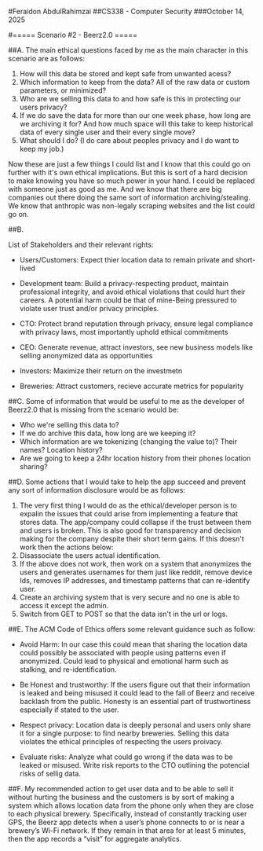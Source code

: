 #Feraidon AbdulRahimzai
##CS338 - Computer Security
###October 14, 2025



#===== Scenario #2 - Beerz2.0 =====


##A. The main ethical questions faced by me as the main character in this scenario are as follows:

1. How will this data be stored and kept safe from unwanted acess?
2. Which information to keep from the data? All of the raw data or custom parameters, or minimized?
3. Who are we selling this data to and how safe is this in protecting our users privacy?
4. If we do save the data for more than our one week phase, how long are we archiving it for? And how much space will this take to keep historical data of every single user and their every single move?
5. What should I do? (I do care about peoples privacy and I do want to keep my job.)

Now these are just a few things I could list and I know that this could go on further with it's own ethical implications. But this is sort of a hard decision to make knowing you have so much power in your hand. I could be replaced with someone just as good as me. And we know that there are big companies out there doing the same sort of information archiving/stealing. We know that anthropic was non-legaly scraping websites and the list could go on.



##B.

List of Stakeholders and their relevant rights:

- Users/Customers: Expect thier location data to remain private and short-lived

- Development team: Build a privacy-respecting product, maintain professional integrity, and avoid ethical violations that could hurt their careers. A potential harm could be that of mine-Being pressured to violate user trust and/or privacy principles.

- CTO: Protect brand reputation through privacy, ensure legal compliance with privacy laws, most importantly uphold ethical commitments

- CEO: Generate revenue, attract investors, see new business models like selling anonymized data as opportunities

- Investors: Maximize their return on the investmetn

- Breweries: Attract customers, recieve accurate metrics for popularity


##C. Some of information that would be useful to me as the developer of Beerz2.0 that is missing from the scenario would be:

- Who we're selling this data to?
- If we do archive this data, how long are we keeping it? 
- Which information are we tokenizing (changing the value to)? Their names? Location history? 
- Are we going to keep a 24hr location history from their phones location sharing?



##D. Some actions that I would take to help the app succeed and prevent any sort of information disclosure would be as follows:

1. The very first thing I would do as the ethical/developer person is to expalin the issues that could arise from implementing a feature that stores data. The app/company could collapse if the trust between them and users is broken. This is also good for transparency and decision making for the company despite their short term gains. If this doesn't work then the actions below:
2. Disassociate the users actual identification.
3. If the above does not work, then work on a system that anonymizes the users and generates usernames for them just like reddit, remove device Ids, removes IP addresses, and timestamp patterns that can re-identify user.
4. Create an archiving system that is very secure and no one is able to access it except the admin. 
5. Switch from GET to POST so that the data isn't in the url or logs.



##E. The ACM Code of Ethics offers some relevant guidance such as follow:

- Avoid Harm: In our case this could mean that sharing the location data could possibly be associated with people using patterns even if anonymized. Could lead to physical and emotional harm such as stalking, and re-identification.


- Be Honest and trustworthy: If the users figure out that their information is leaked and being misused it could lead to the fall of Beerz and receive backlash from the public. Honesty is an essential part of trustwortiness especially if stated to the user.


- Respect privacy: Location data is deeply personal and users only share it for a single purpose: to find nearby breweries. Selling this data violates the ethical principles of respecting the users proivacy.


- Evaluate risks: Analyze what could go wrong if the data was to be leaked or misused. Write risk reports to the CTO outlining the potencial risks of sellig data.


##F. My recommended action to get user data and to be able to sell it without hurting the business and the customers is by sort of making a system which allows location data from the phone only when they are close to each physical brewery. Specifically, instead of constantly tracking user GPS, the Beerz app detects when a user’s phone connects to or is near a brewery’s Wi-Fi network. If they remain in that area for at least 5 minutes, then the app records a “visit” for aggregate analytics. 





